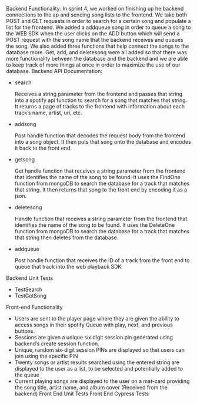 Backend Functionality: In sprint 4, we worked on finishing up he backend connections to the ap and sending song lists to the frontend. We take both POST and GET requests in order to search for a certain song and populate a list for the frontend. We added a addqueue song in order to queue a song to the WEB SDK when the user clicks on the ADD button which will send a POST request with the song name that the backend receives and queues the song. We also added three functions that help connect the songs to the database more. Get, add, and deletesong were all added so that there was more functionality between the database and the backend and we are able to keep track of more things at once in order to maximize the use of our database.
Backend API Documentation:
- search
 
  Receives a string parameter from the frontend and passes that string into a spotify api function to search for a song that matches that string. It returns a page of tracks to the frontend with information about each track’s name, artist, uri, etc.

- addsong

  Post handle function that decodes the request body from the frontend into a song object. It then puts that song onto the database and encodes it back to the front end.

- getsong

  Get handle function that receives a string parameter from the frontend that identifies the name of the song to be found. It uses the FindOne function from mongoDB to search the database for a track that matches that string. It then returns that song to the front end by encoding it as a json.
  
- deletesong

  Handle function that receives a string parameter from the frontend that identifies the name of the song to be found. It uses the DeleteOne function from mongoDB to search the database for a track that matches that string then deletes from the database. 

- addqueue

  Post handle function that receives the ID of a track from the front end to queue that track into the web playback SDK.

Backend Unit Tests
- TestSearch
- TestGetSong

Front-end Functionality
- Users are sent to the player page where they are given the ability to access songs in their spotify Queue with play, next, and previous buttons.
- Sessions are given a unique six digit session pin generated using backend’s create session function.
- Unique, random six-digit session PINs are displayed so that users can join using the specific PIN
- Twenty songs or artist results searched using the entered string are displayed to the user as a list, to be selected and potentially added to the queue
- Current playing songs are displayed to the user on a mat-card providing the song title, artist name, and album cover (Received from the backend)
Front End Unit Tests
Front End Cypress Tests

